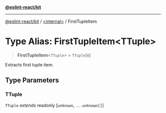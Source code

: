 [**@eslint-react/kit**](../../README.md)

***

[@eslint-react/kit](../../README.md) / [\<internal\>](../README.md) / FirstTupleItem

# Type Alias: FirstTupleItem\<TTuple\>

> **FirstTupleItem**\<`TTuple`\> = `TTuple`\[`0`\]

Extracts first tuple item.

## Type Parameters

### TTuple

`TTuple` *extends* readonly \[`unknown`, `...unknown[]`\]
